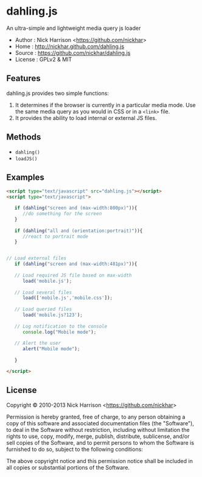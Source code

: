 dahling.js
==========

An ultra-simple and lightweight media query js loader


* Author    : Nick Harrison <<https://github.com/nickhar>>
* Home      : http://nickhar.github.com/dahling.js
* Source    : https://github.com/nickhar/dahling.js
* License   : GPLv2 & MIT

## Features
 
dahling.js provides two simple functions:

 1. It determines if the browser is currently in a particular media mode. Use the same media query as you would in CSS or in a `<link>` file.
 2. It provides the ability to load internal or external JS files.

## Methods

* `dahling()`
* `loadJS()`


## Examples

```html
<script type="text/javascript" src="dahling.js"></script>
<script type="text/javascript">

   if (dahling("screen and (max-width:800px)")){
      //do something for the screen
   }
	 
   if (dahling("all and (orientation:portrait)")){
      //react to portrait mode
   } 


// Load external files
   if (dahling("screen and (max-width:481px)")){
      
   // Load required JS file based on max-width
      load('mobile.js');
      
   // Load several files
      load(['mobile.js','mobile.css']);
      
   // Load queried files
      load('mobile.js?123');
      
   // Log notification to the console
      console.log("Mobile mode");
      
   // Alert the user
      alert("Mobile mode");
      
   }

</script>
```

## License

Copyright © 2010-2013 Nick Harrison <<https://github.com/nickhar>>

Permission is hereby granted, free of charge, to any person obtaining a copy of 
this software and associated documentation files (the "Software"), to deal in 
the Software without restriction, including without limitation the rights to use, 
copy, modify, merge, publish, distribute, sublicense, and/or sell copies of the 
Software, and to permit persons to whom the Software is furnished to do so, 
subject to the following conditions:

The above copyright notice and this permission notice shall be included in all 
copies or substantial portions of the Software.
